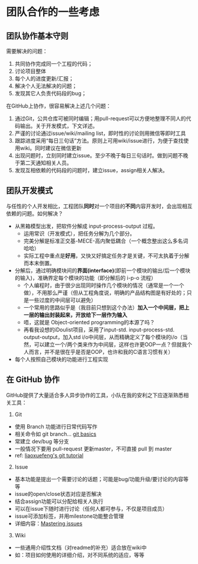 # 团队合作的一些考虑

## 团队协作基本守则

需要解决的问题：
  1. 共同协作完成同一个工程的代码；
  2. 讨论项目整体
  3. 每个人的进度更新/汇报；
  4. 解决个人无法解决的问题；
  5. 发现其它人负责代码段的bug；

在GitHub上协作，很容易解决上述几个问题：
  1. 通过Git，公共仓库可被同时编辑；用pull-request可以方便地整理不同人的代码输出。关于开发模式，下文详述。
  2. 严谨的讨论通过issue/wiki/mailing list，即时性的讨论则用微信等即时工具
  3. 跟踪进度采用“每日三句话”方法。原则上可用wiki/issue进行，为便于查找使用wiki。同时建议在微信更新
  4. 出现问题时，立刻同时建立issue。至少不晚于每日三句话时。做到问题不晚于第二天通知相关人员。
  5. 发现互相依赖的代码段的问题时，建立issue，assign相关人解决。


## 团队开发模式

与任性的个人开发相比，工程团队**同时**对一个项目的**不同**内容开发时，会出现相互依赖的问题。如何解决？
- 从黑箱模型出发，把软件分解成 input-process-output 过程。
  - 运用常识（开发模式），把任务分解为几个部分。
  - 完美分解是标准正交基-MECE-高内聚低耦合（一个概念整出这么多名词哈哈）
  - 实际工程中重点是**好用**，又快又好搞定任务才是关键，不可太执着于分解而本末倒置。
- 分解后，通过明确模块间的**界面(interface)**(即前一个模块的输出/后一个模块的输入)，准确界定每个模块的功能（即分解后的 i-p-o 流程）
  - 个人编程时，由于很少出现同时操作几个模块的情况（通常是一个一个做），不用那么严谨（但从工程角度说，明确的产品结构图是有好处的；只是一些过度的中间层可以避免）
  - 一个常用的思路似乎是（我目前只想到这个办法）**加入一个中间层，把上一层的输出封装起来，开放给下一层作为输入**
  - 唔，这就是 Object-oriented programming的本源了吗？
  - 再看我设想的iDoulist项目，采用了input-std. input-process-std. output-output，加入std i/o中间层，从而精确定义了每个模块的i/o（当然，可以建立一个/两个类来作为中间层，这样也许更OOP一点？但就我个人而言，并不是很在乎是否是OOP，也许和我的C语言习惯有关）
- 每个人按照自己模块的功能进行工程实现

## 在 GitHub 协作

GitHub提供了大量适合多人异步协作的工具，小队在我的安利之下应逐渐熟悉相关工具：

1. Git
  - 使用 Branch 功能进行日常代码写作
  - 相关命令如 git branch... [git basics](../week1/git-basics.md)
  - 常建立 dev/bug 等分支
  - 一般情况下要用 pull-request 更新master，不可直接 pull 到 master
  - ref: [liaoxuefeng's git tutorial](http://www.liaoxuefeng.com/wiki/0013739516305929606dd18361248578c67b8067c8c017b000/0013743862006503a1c5bf5a783434581661a3cc2084efa000)

2. Issue
  - 基本功能是提出一个需要讨论的话题；可能是bug/功能升级/要讨论的内容等等
  - issue的open/close状态对应是否解决
  - 结合assign功能可以分配给相关人执行
  - 可以在issue下随时进行讨论（任何人都可参与，不仅是项目成员）
  - issue可添加标签，并用milestone功能整合管理
  - 详细内容：[Mastering issues](https://guides.github.com/features/issues/)

3. Wiki
  - 一些通用介绍性文档（对readme的补充）适合放在wiki中
  - 如：项目如何使用的详细介绍，对不同系统的适应，等等

